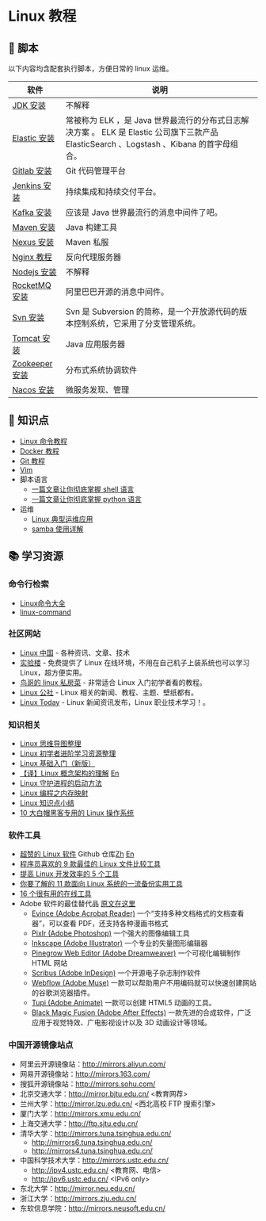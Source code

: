 # Linux 教程

## :shell: 脚本

以下内容均含配套执行脚本，方便日常的 linux 运维。

| 软件                                                                                                        | 说明                                                                                                                                      |
| ----------------------------------------------------------------------------------------------------------- | ----------------------------------------------------------------------------------------------------------------------------------------- |
| [JDK 安装](docs/linux/soft/jdk.md)                                                                          | 不解释                                                                                                                                    |
| [Elastic 安装](docs/linux/soft/elastic)                                                                     | 常被称为 ELK ，是 Java 世界最流行的分布式日志解决方案 。 ELK 是 Elastic 公司旗下三款产品 ElasticSearch 、Logstash 、Kibana 的首字母组合。 |
| [Gitlab 安装](docs/linux/soft/kafka.md)                                                                     | Git 代码管理平台                                                                                                                          |
| [Jenkins 安装](docs/linux/soft/jenkins.md)                                                                  | 持续集成和持续交付平台。                                                                                                                  |
| [Kafka 安装](docs/linux/soft/kafka.md)                                                                      | 应该是 Java 世界最流行的消息中间件了吧。                                                                                                  |
| [Maven 安装](https://github.com/dunwu/java-tutorial/blob/master/docs/javatool/build/maven/maven-install.md) | Java 构建工具                                                                                                                             |
| [Nexus 安装](https://github.com/dunwu/java-tutorial/blob/master/docs/javatool/build/maven/nexus.md)         | Maven 私服                                                                                                                                |
| [Nginx 教程](https://github.com/dunwu/nginx-tutorial)                                                       | 反向代理服务器                                                                                                                            |
| [Nodejs 安装](docs/linux/soft/nodejs.md)                                                                    | 不解释                                                                                                                                    |
| [RocketMQ 安装](docs/linux/soft/rocketmq.md)                                                                | 阿里巴巴开源的消息中间件。                                                                                                                |
| [Svn 安装](docs/linux/soft/svn.md)                                                                          | Svn 是 Subversion 的简称，是一个开放源代码的版本控制系统，它采用了分支管理系统。                                                          |
| [Tomcat 安装](docs/linux/soft/tomcat.md)                                                                    | Java 应用服务器                                                                                                                           |
| [Zookeeper 安装](docs/linux/soft/zookeeper.md)                                                              | 分布式系统协调软件                                                                                                                        |
| [Nacos 安装](linux/soft/nacos.md)                                                                           | 微服务发现、管理                                                                                                                          |

## :memo: 知识点

- [Linux 命令教程](docs/linux/cli)
- [Docker 教程](docs/docker)
- [Git 教程](docs/linux/tool/git)
- [Vim](docs/linux/tool/vim.md)
- 脚本语言
  - [一篇文章让你彻底掌握 shell 语言](docs/lang/shell.md)
  - [一篇文章让你彻底掌握 python 语言](docs/lang/python.md)
- 运维
  - [Linux 典型运维应用](docs/linux/ops/linux典型运维应用.md)
  - [samba 使用详解](docs/linux/ops/samba使用详解.md)

## :books: 学习资源

### 命令行检索

- [Linux命令大全](http://man.linuxde.net/)
- [linux-command](https://jaywcjlove.gitee.io/linux-command/)

### 社区网站

- [Linux 中国](https://linux.cn/) - 各种资讯、文章、技术
- [实验楼](https://www.shiyanlou.com/) - 免费提供了 Linux 在线环境，不用在自己机子上装系统也可以学习 Linux，超方便实用。
- [鸟哥的 linux 私房菜](http://linux.vbird.org/) - 非常适合 Linux 入门初学者看的教程。
- [Linux 公社](http://www.linuxidc.com/) - Linux 相关的新闻、教程、主题、壁纸都有。
- [Linux Today](http://www.linuxde.net) - Linux 新闻资讯发布，Linux 职业技术学习！。

### 知识相关

- [Linux 思维导图整理](http://www.jianshu.com/p/59f759207862)
- [Linux 初学者进阶学习资源整理](http://www.jianshu.com/p/fe2a790b41eb)
- [Linux 基础入门（新版）](https://www.shiyanlou.com/courses/1)
- [【译】Linux 概念架构的理解](http://www.jianshu.com/p/c5ae8f061cfe) [En](http://oss.org.cn/ossdocs/linux/kernel/a1/index.html)
- [Linux 守护进程的启动方法](http://www.ruanyifeng.com/blog/2016/02/linux-daemon.html)
- [Linux 编程之内存映射](https://www.shiyanlou.com/questions/2992)
- [Linux 知识点小结](https://blog.huachao.me/2016/1/Linux%E7%9F%A5%E8%AF%86%E7%82%B9%E5%B0%8F%E7%BB%93/)
- [10 大白帽黑客专用的 Linux 操作系统](https://linux.cn/article-6971-1.html)

### 软件工具

- [超赞的 Linux 软件](https://www.gitbook.com/book/alim0x/awesome-linux-software-zh_cn/details) Github 仓库[Zh](https://github.com/alim0x/Awesome-Linux-Software-zh_CN) [En](https://github.com/VoLuong/Awesome-Linux-Software)
- [程序员喜欢的 9 款最佳的 Linux 文件比较工具](http://os.51cto.com/art/201607/513796.htm)
- [提高 Linux 开发效率的 5 个工具](http://www.codeceo.com/article/5-linux-productivity-tools.html)
- [你要了解的 11 款面向 Linux 系统的一流备份实用工具](http://os.51cto.com/art/201603/508027.htm)
- [16 个很有用的在线工具](http://www.simlinux.com/archives/264.html)
- Adobe 软件的最佳替代品 [原文在这里](https://linux.cn/article-8928-1.html)
  - [Evince (Adobe Acrobat Reader)](https://wiki.gnome.org/Apps/Evince) 一个“支持多种文档格式的文档查看器”，可以查看 PDF，还支持各种漫画书格式
  - [Pixlr (Adobe Photoshop)](https://pixlr.com/) 一个强大的图像编辑工具
  - [Inkscape (Adobe Illustrator)](https://inkscape.org/zh/) 一个专业的矢量图形编辑器
  - [Pinegrow Web Editor (Adobe Dreamweaver)](https://pinegrow.com/) 一个可视化编辑制作 HTML 网站
  - [Scribus (Adobe InDesign)](https://www.scribus.net/) 一个开源电子杂志制作软件
  - [Webflow (Adobe Muse)](https://webflow.com/) 一款可以帮助用户不用编码就可以快速创建网站的谷歌浏览器插件。
  - [Tupi (Adobe Animate)](http://www.maefloresta.com/portal/) 一款可以创建 HTML5 动画的工具。
  - [Black Magic Fusion (Adobe After Effects)](https://www.blackmagicdesign.com) 一款先进的合成软件，广泛应用于视觉特效、广电影视设计以及 3D 动画设计等领域。

### 中国开源镜像站点

- 阿里云开源镜像站：http://mirrors.aliyun.com/
- 网易开源镜像站：http://mirrors.163.com/
- 搜狐开源镜像站：http://mirrors.sohu.com/
- 北京交通大学：http://mirror.bjtu.edu.cn/ \<教育网荐\>
- 兰州大学：http://mirror.lzu.edu.cn/ \<西北高校 FTP 搜索引擎\>
- 厦门大学：http://mirrors.xmu.edu.cn/
- 上海交通大学：http://ftp.sjtu.edu.cn/
- 清华大学：http://mirrors.tuna.tsinghua.edu.cn/
  - http://mirrors6.tuna.tsinghua.edu.cn/
  - http://mirrors4.tuna.tsinghua.edu.cn/
- 中国科学技术大学：http://mirrors.ustc.edu.cn/
  - http://ipv4.ustc.edu.cn/ \<教育网、电信\>
  - http://ipv6.ustc.edu.cn/ \<IPv6 only\>
- 东北大学：http://mirror.neu.edu.cn/
- 浙江大学：http://mirrors.zju.edu.cn/
- 东软信息学院：http://mirrors.neusoft.edu.cn/

